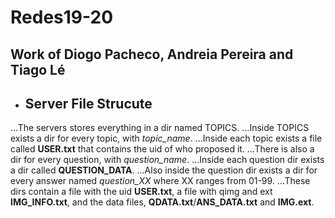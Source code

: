 # Redes19-20
## Work of Diogo Pacheco, Andreia Pereira and Tiago Lé

* ## **Server File Strucute**
...The servers stores everything in a dir named TOPICS.
...Inside TOPICS exists a dir for every topic, with *topic_name*.
...Inside each topic exists a file called **USER.txt** that contains the uid of who proposed it.
...There is also a dir for every question, with *question_name*. 
...Inside each question dir exists a dir called **QUESTION_DATA**.
...Also inside the question dir exists a dir for every answer named *question_XX* where XX ranges from 01-99.
...These dirs contain a file with the uid **USER.txt**, a file with qimg and ext **IMG_INFO.txt**, and the data files, **QDATA.txt**/**ANS_DATA.txt** and **IMG.ext**.
